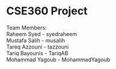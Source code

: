 # CSE360 Project

Team Members:  
Raheem Syed - syedraheem  
Mustafa Salih - musalih  
Tareq Azzouni  - tazzouni  
Tariq Bayounis - TariqAB  
Mohammad Yagoub - MohammadYagoub 
